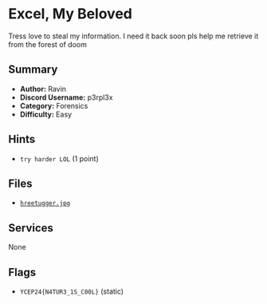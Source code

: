 # Excel, My Beloved
Tress love to steal my information. I need it back soon pls help me retrieve it from the forest of doom


## Summary
- **Author:** Ravin
- **Discord Username:** p3rpl3x
- **Category:** Forensics
- **Difficulty:** Easy

## Hints
- `try harder LOL` (1 point)

## Files
- [`hreetugger.jpg`](dist/hreetugger.jpg)


## Services
None

## Flags
- `YCEP24{N4TUR3_1S_C00L}` (static)
